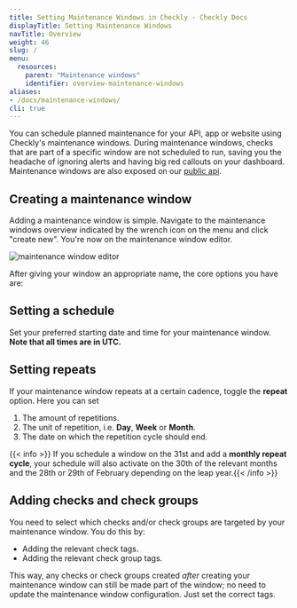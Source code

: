 ```yaml
---
title: Setting Maintenance Windows in Checkly - Checkly Docs
displayTitle: Setting Maintenance Windows 
navTitle: Overview
weight: 46
slug: /
menu:
  resources:
    parent: "Maintenance windows"
    identifier: overview-maintenance-windows
aliases:
- /docs/maintenance-windows/
cli: true
---
```


You can schedule planned maintenance for your API, app or website using Checkly's maintenance windows. During maintenance 
windows, checks that are part of a specific window are not scheduled to run, saving you the headache of ignoring alerts and
having big red callouts on your dashboard. Maintenance windows are also exposed on our [public api](/docs/api/).


## Creating a maintenance window 

Adding a maintenance window is simple. Navigate to the maintenance windows overview indicated by the wrench icon on the 
menu and click "create new". You're now on the maintenance window editor.

![maintenance window editor](/docs/images/maintenance-windows/maintenance-windows-editor.png)

After giving your window an appropriate name, the core options you have are:

## Setting a schedule

Set your preferred starting date and time for your maintenance window. **Note that all times are in UTC.** 

## Setting repeats
If your maintenance window repeats at a certain cadence, toggle the **repeat** option. Here you can set

1. The amount of repetitions.
2. The unit of repetition, i.e. **Day**, **Week** or **Month**.
3. The date on which the repetition cycle should end.

{{< info >}} If you schedule a window on the 31st and add a **monthly repeat cycle**, your schedule will also activate on
   the 30th of the relevant months and the 28th or 29th of February depending on the leap year.{{< /info >}}

## Adding checks and check groups

You need to select which checks and/or check groups are targeted by your maintenance window. You do this by:
 
- Adding the relevant check tags.
- Adding the relevant check group tags.

This way, any checks or check groups created *after* creating your maintenance window can still be made part of the window; no
need to update the maintenance window configuration. Just set the correct tags.
